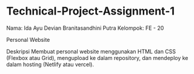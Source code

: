 # Technical-Project-Assignment-1

Nama: Ida Ayu Devian Branitasandhini Putra
Kelompok: FE - 20

Personal Website

Deskripsi
Membuat personal website menggunakan HTML dan CSS (Flexbox atau Grid), mengupload ke dalam repository, dan mendeploy ke dalam hosting (Netlify atau vercel).
